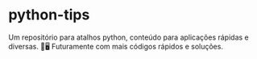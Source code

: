 # python-tips
Um repositório para atalhos python, conteúdo para aplicações rápidas e diversas. 🐛🖥️ Futuramente com mais códigos rápidos e soluções.
